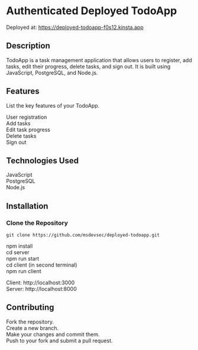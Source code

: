 # Authenticated Deployed TodoApp
Deployed at:
https://deployed-todoapp-f0s12.kinsta.app

## Description

TodoApp is a task management application that allows users to register, add tasks, edit their progress, delete tasks, and sign out. It is built using JavaScript, PostgreSQL, and Node.js.

## Features
List the key features of your TodoApp.

User registration  
Add tasks  
Edit task progress  
Delete tasks  
Sign out  

## Technologies Used
JavaScript  
PostgreSQL  
Node.js  

## Installation
### Clone the Repository
```git clone https://github.com/msdevsec/deployed-todoapp.git  ```

npm install  
cd server  
npm run start  
cd client (in second terminal)  
npm run client  


Client: http://localhost:3000  
Server: http://localhost:8000  


## Contributing
Fork the repository.  
Create a new branch.  
Make your changes and commit them.  
Push to your fork and submit a pull request.  
